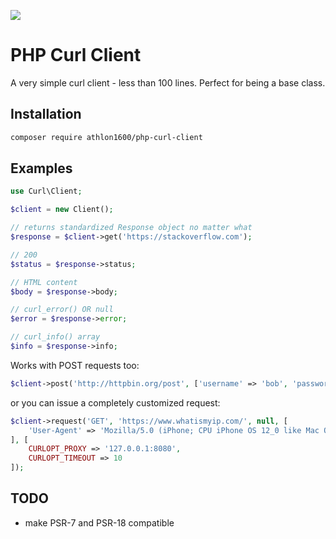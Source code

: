 ![](https://img.shields.io/github/last-commit/Athlon1600/php-curl-client.svg) 



# PHP Curl Client

A very simple curl client - less than 100 lines. Perfect for being a base class.

## Installation

```bash
composer require athlon1600/php-curl-client
```

## Examples

```php
use Curl\Client;

$client = new Client();

// returns standardized Response object no matter what
$response = $client->get('https://stackoverflow.com');

// 200
$status = $response->status;

// HTML content
$body = $response->body;

// curl_error() OR null
$error = $response->error;

// curl_info() array
$info = $response->info;
```

Works with POST requests too:

```php
$client->post('http://httpbin.org/post', ['username' => 'bob', 'password' => 'test']);
```

or you can issue a completely customized request:

```php
$client->request('GET', 'https://www.whatismyip.com/', null, [
    'User-Agent' => 'Mozilla/5.0 (iPhone; CPU iPhone OS 12_0 like Mac OS X)'
], [
    CURLOPT_PROXY => '127.0.0.1:8080',
    CURLOPT_TIMEOUT => 10
]);
```

## TODO

- make PSR-7 and PSR-18 compatible

